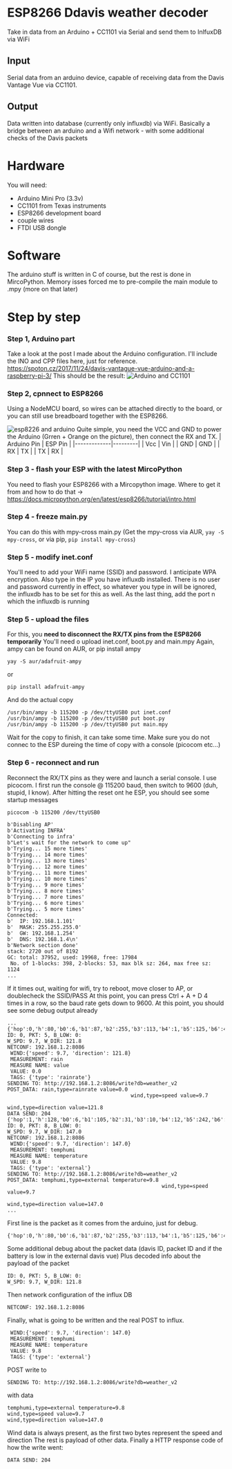 # ESP8266 Ddavis weather decoder
Take in data from an Arduino + CC1101 via Serial and send them to InlfuxDB via WiFi

## Input
Serial data from an arduino device, capable of receiving data from the Davis Vantage Vue
via CC1101.

## Output
Data written into database (currently only influxdb) via WiFi. Basically a bridge between
an arduino and a Wifi network - with some additional checks of the Davis packets

# Hardware
You will need:
- Arduino Mini Pro (3.3v)
- CC1101 from Texas instruments
- ESP8266 development board
- couple wires
- FTDI USB dongle

# Software
The arduino stuff is written in C of course, but the rest is done in MircoPython.
Memory isses forced me to pre-compile the main module to .mpy (more on that later)

# Step by step
### Step 1, Arduino part
Take a look at the post I made about the Arduino configuration.
I'll include the INO and CPP files here, just for reference.
https://spoton.cz/2017/11/24/davis-vantague-vue-arduino-and-a-raspberry-pi-3/
This should be the result:
![Arduino and CC1101](https://spoton.cz/wp-content/uploads/2017/11/DSC_0026_s.jpg)

### Step 2, cpnnect to ESP8266
Using a NodeMCU board, so wires can be attached directly to the board, or you can still
use breadboard together with the ESP8266.

![esp8226 and arduino](https://spoton.cz/wp-content/uploads/2020/05/DSC_0403-scaled-e1589367211334.jpg)
Quite simple, you need the VCC and GND  to power the Arduino (Grren + Orange on
the picture), then connect the RX and TX.
| Arduino Pin | ESP Pin |
|-------------|---------|
| Vcc         | Vin     |
| GND         | GND     |
| RX          | TX      |
| TX          | RX      |

### Step 3 - flash your ESP with the latest MircoPython
You need to flash your ESP8266 with a Mircopython image. Where to get it
from and how to do that -> https://docs.micropython.org/en/latest/esp8266/tutorial/intro.html

### Step 4 - freeze main.py
You can do this with mpy-cross main.py
(Get the mpy-cross via AUR, `yay -S mpy-cross`, or via pip, `pip install mpy-cross`)

### Step 5 - modify inet.conf
You'll need to add your WiFi name (SSID) and password. I anticipate WPA
encryption. Also type in the IP you have influxdb installed.
There is no user and password currently in effect, so whatever you type in will
be ignored, the influxdb has to be set for this as well.
As the last thing, add the port n which the influxdb is running

### Step 5 - upload the files
For this, you **need to disconnect the RX/TX pins from the ESP8266 temporarily**
You'll need o upload inet.conf, boot.py and main.mpy
Again, ampy can be found on AUR, or pip install ampy
```
yay -S aur/adafruit-ampy
```
or
```
pip install adafruit-ampy
```
And do the actual copy
```
/usr/bin/ampy -b 115200 -p /dev/ttyUSB0 put inet.conf
/usr/bin/ampy -b 115200 -p /dev/ttyUSB0 put boot.py
/usr/bin/ampy -b 115200 -p /dev/ttyUSB0 put main.mpy
```
Wait for the copy to finish, it can take some time.
Make sure you do not connec to the ESP dureing the time of copy with a console
(picocom etc...)

### Step 6 - reconnect and run
Reconnect the RX/TX pins as they were and launch a serial console. I use
picocom.
I first run the console @ 115200 baud, then switch to 9600 (duh, stupid, I know).
After hitting the reset ont he ESP, you should see some startup messages
```
picocom -b 115200 /dev/ttyUSB0

b'Disabling AP'
b'Activating INFRA'
b'Connecting to infra'
b"Let's wait for the network to come up"
b'Trying... 15 more times'
b'Trying... 14 more times'
b'Trying... 13 more times'
b'Trying... 12 more times'
b'Trying... 11 more times'
b'Trying... 10 more times'
b'Trying... 9 more times'
b'Trying... 8 more times'
b'Trying... 7 more times'
b'Trying... 6 more times'
b'Trying... 5 more times'
Connected:
b'  IP: 192.168.1.101'
b'  MASK: 255.255.255.0'
b'  GW: 192.168.1.254'
b'  DNS: 192.168.1.4\n'
b'Network section done'
stack: 2720 out of 8192
GC: total: 37952, used: 19968, free: 17984
 No. of 1-blocks: 398, 2-blocks: 53, max blk sz: 264, max free sz: 1124
...
```
If it times out, waiting for wifi, try to reboot, move closer to AP, or doublecheck the SSID/PASS
At this point, you can press Ctrl + A + D 4 times in a row, so the baud rate gets down to 9600.
At this point, you should see some debug output already
```
...
{'hop':0,'h':80,'b0':6,'b1':87,'b2':255,'b3':113,'b4':1,'b5':125,'b6':45,'b7':255,'b8':255,'b9':188,'rssi':44,'lqi':0,'nxt':64,'cnt':66}
ID: 0, PKT: 5, B_LOW: 0:
W_SPD: 9.7, W_DIR: 121.8
NETCONF: 192.168.1.2:8086
 WIND:{'speed': 9.7, 'direction': 121.8}
 MEASUREMENT: rain
 MEASURE NAME: value
 VALUE: 0.0
 TAGS: {'type': 'rainrate'}
SENDING TO: http://192.168.1.2:8086/write?db=weather_v2
POST_DATA: rain,type=rainrate value=0.0
                                        wind,type=speed value=9.7
                                                                  wind,type=direction value=121.8
DATA SEND: 204
{'hop':1,'h':128,'b0':6,'b1':105,'b2':31,'b3':10,'b4':12,'b5':242,'b6':21,'b7':255,'b8':255,'b9':187,'rssi':48,'lqi':0,'nxt':64,'cnt':67}
ID: 0, PKT: 8, B_LOW: 0:
W_SPD: 9.7, W_DIR: 147.0
NETCONF: 192.168.1.2:8086
 WIND:{'speed': 9.7, 'direction': 147.0}
 MEASUREMENT: temphumi
 MEASURE NAME: temperature
 VALUE: 9.8
 TAGS: {'type': 'external'}
SENDING TO: http://192.168.1.2:8086/write?db=weather_v2
POST_DATA: temphumi,type=external temperature=9.8
                                                  wind,type=speed value=9.7
                                                                            wind,type=direction value=147.0
...
```
First line is the packet as it comes from the arduino, just for debug.
```
{'hop':0,'h':80,'b0':6,'b1':87,'b2':255,'b3':113,'b4':1,'b5':125,'b6':45,'b7':255,'b8':255,'b9':188,'rssi':44,'lqi':0,'nxt':64,'cnt':66}
```
Some additional debug about the packet data (davis ID, packet ID and if the battery is low in the external davis vue)
Plus decoded info about the payload of the packet
```
ID: 0, PKT: 5, B_LOW: 0:
W_SPD: 9.7, W_DIR: 121.8
```
Then network configuration of the influx DB
```
NETCONF: 192.168.1.2:8086
```
Finally, what is going to be written and the real POST to influx.
```
 WIND:{'speed': 9.7, 'direction': 147.0}
 MEASUREMENT: temphumi
 MEASURE NAME: temperature
 VALUE: 9.8
 TAGS: {'type': 'external'}
```
POST write to
```
SENDING TO: http://192.168.1.2:8086/write?db=weather_v2
```
with data
```
temphumi,type=external temperature=9.8
wind,type=speed value=9.7
wind,type=direction value=147.0
```
Wind data is always present, as the first two bytes represent the speed and direction
The rest is payload of other data.
Finally a HTTP response code of how the write went:
```
DATA SEND: 204
```
